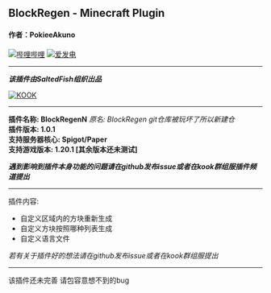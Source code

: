 ## BlockRegen - Minecraft Plugin

#### 作者：PokieeAkuno

[![哔哩哔哩](https://img.shields.io/badge/dynamic/json?url=https%3A%2F%2Fapi.bilibili.com%2Fx%2Frelation%2Fstat%3Fvmid%3D260626090&query=%24.data.follower&prefix=%E7%B2%89%E4%B8%9D&style=flat&logo=bilibili&logoColor=ff69b4&label=Bilibili&color=ff69b4)](https://space.bilibili.com/260626090)
[![爱发电](https://img.shields.io/badge/dynamic/json?url=https%3A%2F%2Fapi.swo.moe%2Fstats%2Fafdian%2FPokieeAkuno&query=count&color=282c34&label=%E7%88%B1%E5%8F%91%E7%94%B5&labelColor=946ce6&suffix=+%E5%8F%91%E7%94%B5%E4%BA%BA%E6%AC%A1+%2F+%E6%9C%88&cacheSeconds=3600)](https://afdian.net/@PokieeAkuno)

---

***该插件由SaltedFish组织出品***

[![KOOK](https://img.shields.io/badge/dynamic/json?url=https%3A%2F%2Fkookapp.cn%2Fapi%2Fguilds%2F8052987409383315%2Fwidget.json&query=name&style=flat&label=KOOK&color=%237FFF00)](https://kook.vip/riZBST)

---  
**插件名称: BlockRegenN**  *原名: BlockRegen git仓库被玩坏了所以新建仓*  
**插件版本: 1.0.1**  
**支持服务器核心: Spigot/Paper**  
**支持游戏版本: 1.20.1 [其余版本还未测试]**

***遇到影响到插件本身功能的问题请在github发布issue或者在kook群组服插件频道提出***

---
插件内容:

- 自定义区域内的方块重新生成
- 自定义方块按照哪种列表生成
- 自定义语言文件

*若有关于插件好的想法请在github发布issue或者在kook群组服提出*

---

该插件还未完善 请包容意想不到的bug